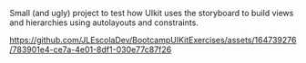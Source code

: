 Small (and ugly) project to test how UIkit uses the storyboard to build views and hierarchies using autolayouts and constraints.

https://github.com/JLEscolaDev/BootcampUIKitExercises/assets/164739276/783901e4-ce7a-4e01-8df1-030e77c87f26

